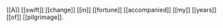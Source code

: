 [[A]] [[swift]] [[change]] [[in]] [[fortune]] [[accompanied]] [[my]] [[years]] [[of]] [[pilgrimage]]. 
